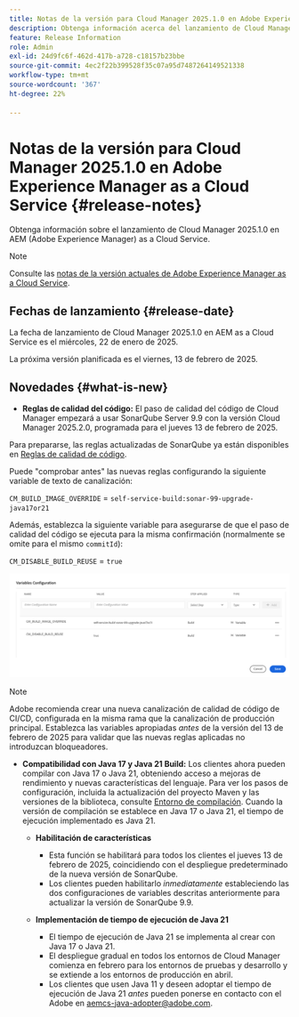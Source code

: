 ```yaml
---
title: Notas de la versión para Cloud Manager 2025.1.0 en Adobe Experience Manager as a Cloud Service
description: Obtenga información acerca del lanzamiento de Cloud Manager 2025.1.0 en AEM as a Cloud Service.
feature: Release Information
role: Admin
exl-id: 24d9fc6f-462d-417b-a728-c18157b23bbe
source-git-commit: 4ec2f22b399528f35c07a95d7487264149521338
workflow-type: tm+mt
source-wordcount: '367'
ht-degree: 22%

---
```


# Notas de la versión para Cloud Manager 2025.1.0 en Adobe Experience Manager as a Cloud Service {#release-notes}

Obtenga información sobre el lanzamiento de Cloud Manager 2025.1.0 en AEM (Adobe Experience Manager) as a Cloud Service.

>[!NOTE]
>
>Consulte las [notas de la versión actuales de Adobe Experience Manager as a Cloud Service](/help/release-notes/release-notes-cloud/release-notes-current.md).

## Fechas de lanzamiento {#release-date}

La fecha de lanzamiento de Cloud Manager 2025.1.0 en AEM as a Cloud Service es el miércoles, 22 de enero de 2025.

La próxima versión planificada es el viernes, 13 de febrero de 2025.


## Novedades {#what-is-new}

* **Reglas de calidad del código:** El paso de calidad del código de Cloud Manager empezará a usar SonarQube Server 9.9 con la versión Cloud Manager 2025.2.0, programada para el jueves 13 de febrero de 2025.

Para prepararse, las reglas actualizadas de SonarQube ya están disponibles en [Reglas de calidad de código](/help/implementing/cloud-manager/code-quality-testing.md#understanding-code-quality-rules).

Puede &quot;comprobar antes&quot; las nuevas reglas configurando la siguiente variable de texto de canalización:

`CM_BUILD_IMAGE_OVERRIDE` = `self-service-build:sonar-99-upgrade-java17or21`

Además, establezca la siguiente variable para asegurarse de que el paso de calidad del código se ejecuta para la misma confirmación (normalmente se omite para el mismo `commitId`):

`CM_DISABLE_BUILD_REUSE` = `true`

![Página de configuración de variables](/help/implementing/cloud-manager/release-notes/assets/variables-config.png)

>[!NOTE]
>
>Adobe recomienda crear una nueva canalización de calidad de código de CI/CD, configurada en la misma rama que la canalización de producción principal. Establezca las variables apropiadas *antes* de la versión del 13 de febrero de 2025 para validar que las nuevas reglas aplicadas no introduzcan bloqueadores.

* **Compatibilidad con Java 17 y Java 21 Build:** Los clientes ahora pueden compilar con Java 17 o Java 21, obteniendo acceso a mejoras de rendimiento y nuevas características del lenguaje. Para ver los pasos de configuración, incluida la actualización del proyecto Maven y las versiones de la biblioteca, consulte [Entorno de compilación](/help/implementing/cloud-manager/getting-access-to-aem-in-cloud/build-environment-details.md). Cuando la versión de compilación se establece en Java 17 o Java 21, el tiempo de ejecución implementado es Java 21.

   * **Habilitación de características**
      * Esta función se habilitará para todos los clientes el jueves 13 de febrero de 2025, coincidiendo con el despliegue predeterminado de la nueva versión de SonarQube.
      * Los clientes pueden habilitarlo *inmediatamente* estableciendo las dos configuraciones de variables descritas anteriormente para actualizar la versión de SonarQube 9.9.

   * **Implementación de tiempo de ejecución de Java 21**
      * El tiempo de ejecución de Java 21 se implementa al crear con Java 17 o Java 21.
      * El despliegue gradual en todos los entornos de Cloud Manager comienza en febrero para los entornos de pruebas y desarrollo y se extiende a los entornos de producción en abril.
      * Los clientes que usen Java 11 y deseen adoptar el tiempo de ejecución de Java 21 *antes* pueden ponerse en contacto con el Adobe en [aemcs-java-adopter@adobe.com](mailto:aemcs-java-adopter@adobe.com).


<!-- ## Early adoption program {#early-adoption}

Be a part of Cloud Manager's early adoption program and have a chance to test upcoming features. -->

<!-- ## Bug fixes -->




<!-- ## Known issues {#known-issues} -->
